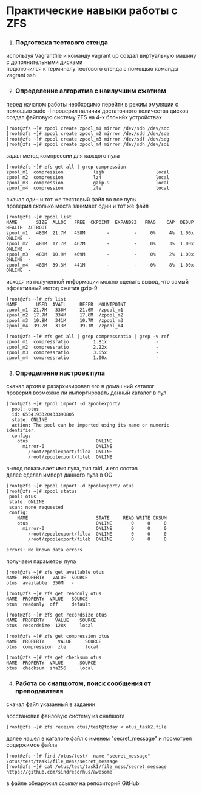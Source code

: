 # Практические навыки работы с ZFS  
  
1. ### Подготовка тестового стенда  
используя Vagrantfile и команду vagrant up создал виртуальную машину с дополнительными дисками  
подключился к терминалу тестового стенда с помощью команды vagrant ssh
  
2. ### Определение алгоритма с наилучшим сжатием  
перед началом работы необходимо перейти в режим эмуляции с помощью sudo -i
проверил наличия достаточного количества дисков  
создал файловую систему ZFS на 4-х блочнйх устройствах  
  
    [root@zfs ~]# zpool create zpool_m1 mirror /dev/sdb /dev/sdc  
    [root@zfs ~]# zpool create zpool_m2 mirror /dev/sdd /dev/sde  
    [root@zfs ~]# zpool create zpool_m3 mirror /dev/sdf /dev/sdg  
    [root@zfs ~]# zpool create zpool_m4 mirror /dev/sdh /dev/sdi  
  
задал метод компрессии для каждого пула  
  
    [root@zfs ~]# zfs get all | grep compression  
    zpool_m1  compression           lzjb                   local  
    zpool_m2  compression           lz4                    local  
    zpool_m3  compression           gzip-9                 local  
    zpool_m4  compression           zle                    local  
  
скачал один и тот же текстовый файл во все пулы  
проверил сколько места занимает один и тот же файл  
  
    [root@zfs ~]# zpool list  
    NAME       SIZE  ALLOC   FREE  CKPOINT  EXPANDSZ   FRAG    CAP  DEDUP    HEALTH  ALTROOT  
    zpool_m1   480M  21.7M   458M        -         -     0%     4%  1.00x    ONLINE  -  
    zpool_m2   480M  17.7M   462M        -         -     0%     3%  1.00x    ONLINE  -  
    zpool_m3   480M  10.9M   469M        -         -     0%     2%  1.00x    ONLINE  -  
    zpool_m4   480M  39.3M   441M        -         -     0%     8%  1.00x    ONLINE  -  
  
исходя из полученной информации можно сделать вывод, что самый эффективный метод сжатия gzip-9  
  
    [root@zfs ~]# zfs list  
    NAME       USED  AVAIL     REFER  MOUNTPOINT  
    zpool_m1  21.7M   330M     21.6M  /zpool_m1  
    zpool_m2  17.7M   334M     17.6M  /zpool_m2  
    zpool_m3  10.8M   341M     10.7M  /zpool_m3  
    zpool_m4  39.2M   313M     39.1M  /zpool_m4  
  
    [root@zfs ~]# zfs get all | grep compressratio | grep -v ref  
    zpool_m1  compressratio         1.81x                  -  
    zpool_m2  compressratio         2.22x                  -  
    zpool_m3  compressratio         3.65x                  -    
    zpool_m4  compressratio         1.00x                  -  
  
3. ### Определение настроек пула  
скачал архив и разархивировал его в домашний каталог  
проверил возможно ли импортировать данный каталог в пул  
  
    [root@zfs ~]# zpool import -d zpoolexport/  
      pool: otus  
      id: 6554193320433390805  
      state: ONLINE  
      action: The pool can be imported using its name or numeric identifier.  
      config:  
        otus                         ONLINE  
          mirror-0                   ONLINE  
            /root/zpoolexport/filea  ONLINE  
            /root/zpoolexport/fileb  ONLINE  
  
вывод показывает имя пула, тип raid, и его состав  
далее сделал импорт данного пула в ОС  
  
    [root@zfs ~]# zpool import -d zpoolexport/ otus  
    [root@zfs ~]# zpool status  
     pool: otus  
     state: ONLINE  
     scan: none requested  
     config:  
        NAME                         STATE     READ WRITE CKSUM  
        otus                         ONLINE       0     0     0  
          mirror-0                   ONLINE       0     0     0  
            /root/zpoolexport/filea  ONLINE       0     0     0  
            /root/zpoolexport/fileb  ONLINE       0     0     0  
  
    errors: No known data errors  
  
получаем параметры пула  
  
    [root@zfs ~]# zfs get available otus  
    NAME  PROPERTY   VALUE  SOURCE  
    otus  available  350M   -  
  
    [root@zfs ~]# zfs get readonly otus  
    NAME  PROPERTY  VALUE   SOURCE  
    otus  readonly  off     default  
  
    [root@zfs ~]# zfs get recordsize otus  
    NAME  PROPERTY    VALUE    SOURCE  
    otus  recordsize  128K     local  
  
    [root@zfs ~]# zfs get compression otus  
    NAME  PROPERTY     VALUE     SOURCE  
    otus  compression  zle       local  
  
    [root@zfs ~]# zfs get checksum otus  
    NAME  PROPERTY  VALUE      SOURCE  
    otus  checksum  sha256     local  
  
4. ### Работа со снапшотом, поиск сообщения от преподавателя  
скачал файл указанный в задании  
  
восстановил файловую систему из снапшота  
  
    [root@zfs ~]# zfs receive otus/test@today < otus_task2.file  
  
далее нашел в каталоге файл с именем "secret_message" и посмотрел содержимое файла  
  
    [root@zfs ~]# find /otus/test/ -name "secret_message"  
    /otus/test/task1/file_mess/secret_message  
    [root@zfs ~]# cat /otus/test/task1/file_mess/secret_message  
    https://github.com/sindresorhus/awesome  
  
в файле обнаружил ссылку на репозиторий GitHub  
